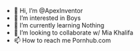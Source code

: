 - 👋 Hi, I’m @ApexInventor
- 👀 I’m interested in Boys
- 🌱 I’m currently learning Nothing
- 💞️ I’m looking to collaborate w/ Mia Khalifa
- 📫 How to reach me Pornhub.com

<!---
ApexInventor/ApexInventor is a ✨ special ✨ repository because its `README.md` (this file) appears on your GitHub profile.
You can click the Preview link to take a look at your changes.
--->
